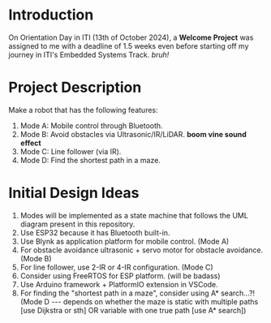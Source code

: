 # Introduction
On Orientation Day in ITI (13th of October 2024), a **Welcome Project** was assigned to me with a deadline of 1.5 weeks even before starting off my journey in ITI's Embedded Systems Track. *bruh!*

# Project Description
Make a robot that has the following features:
1. Mode A: Mobile control through Bluetooth.
2. Mode B: Avoid obstacles via Ultrasonic/IR/LiDAR. **boom vine sound effect**
3. Mode C: Line follower (via IR).
4. Mode D: Find the shortest path in a maze.

# Initial Design Ideas
1. Modes will be implemented as a state machine that follows the UML diagram present in this repository.
2. Use ESP32 because it has Bluetooth built-in.
3. Use Blynk as application platform for mobile control. (Mode A)
4. For obstacle avoidance ultrasonic + servo motor for obstacle avoidance. (Mode B)
5. For line follower, use 2-IR or 4-IR configuration. (Mode C)
6. Consider using FreeRTOS for ESP platform. (will be badass)
7. Use Arduino framework + PlatformIO extension in VSCode.
8. For finding the "shortest path in a maze", consider using A* search...?! (Mode D --- depends on whether the maze is static with multiple paths \[use Dijkstra or sth\] OR variable with one true path \[use A* search\])
